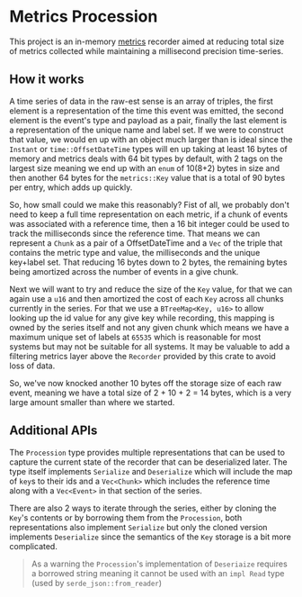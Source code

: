 # Metrics Procession

This project is an in-memory [metrics](https://crates.io/crates/metrics) recorder aimed at reducing
total size of metrics collected while maintaining a millisecond precision time-series.

## How it works

A time series of data in the raw-est sense is an array of triples, the first element is a
representation of the time this event was emitted, the second element is the event's type and
payload as a pair, finally the last element is a representation of the unique name and label set. If
we were to construct that value, we would en up with an object much larger than is ideal since the
`Instant` or `time::OffsetDateTime` types will en up taking at least 16 bytes of memory and metrics
deals with 64 bit types by default, with 2 tags on the largest size meaning we end up with an `enum`
of 10(8+2) bytes in size and then another 64 bytes for the `metrics::Key` value that is a total of
90 bytes per entry, which adds up quickly.

So, how small could we make this reasonably? Fist of all, we probably don't need to keep a full time
representation on each metric, if a chunk of events was associated with a reference time, then a 16
bit integer could be used to track the milliseconds since the reference time. That means we can
represent a `Chunk` as a pair of a OffsetDateTime and a `Vec` of the triple that contains the metric
type and value, the milliseconds and the unique key+label set. That reducing 16 bytes down to 2
bytes, the remaining bytes being amortized across the number of events in a give chunk.

Next we will want to try and reduce the size of the `Key` value, for that we can again use a `u16`
and then amortized the cost of each `Key` across all chunks currently in the series. For that we use
a `BTreeMap<Key, u16>` to allow looking up the id value for any give key while recording, this
mapping is owned by the series itself and not any given chunk which means we have a maximum unique
set of labels at `65535` which is reasonable for most systems but may not be suitable for all
systems. It may be valuable to add a filtering metrics layer above the `Recorder` provided by this
crate to avoid loss of data.

So, we've now knocked another 10 bytes off the storage size of each raw event, meaning we have a
total size of 2 + 10 + 2 = 14 bytes, which is a very large amount smaller than where we started.

## Additional APIs

The `Procession` type provides multiple representations that can be used to capture the current
state of the recorder that can be deserialized later. The type itself implements `Serialize` and
`Deserialize` which will include the map of `key`s to their ids and a `Vec<Chunk>` which includes
the reference time along with a `Vec<Event>` in that section of the series.

There are also 2 ways to iterate through the series, either by cloning the `Key`'s contents or by
borrowing them from the `Procession`, both representations also implement `Serialize` but only the
cloned version implements `Deserialize` since the semantics of the `Key` storage is a bit more
complicated.

> As a warning the `Procession`'s implementation of `Deseriaize` requires a borrowed string meaning
> it cannot be used with an `impl Read` type (used by `serde_json::from_reader`)
